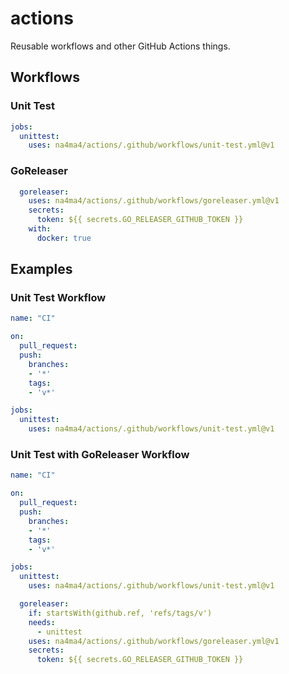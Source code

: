 # actions

Reusable workflows and other GitHub Actions things.

## Workflows

### Unit Test

```yaml
jobs:
  unittest:
    uses: na4ma4/actions/.github/workflows/unit-test.yml@v1
```

### GoReleaser

```yaml
  goreleaser:
    uses: na4ma4/actions/.github/workflows/goreleaser.yml@v1
    secrets:
      token: ${{ secrets.GO_RELEASER_GITHUB_TOKEN }}
    with:
      docker: true
```

## Examples

### Unit Test Workflow

```yaml
name: "CI"

on:
  pull_request:
  push:
    branches:
    - '*'
    tags:
    - 'v*'

jobs:
  unittest:
    uses: na4ma4/actions/.github/workflows/unit-test.yml@v1
```

### Unit Test with GoReleaser Workflow

```yaml
name: "CI"

on:
  pull_request:
  push:
    branches:
    - '*'
    tags:
    - 'v*'

jobs:
  unittest:
    uses: na4ma4/actions/.github/workflows/unit-test.yml@v1

  goreleaser:
    if: startsWith(github.ref, 'refs/tags/v')
    needs:
      - unittest
    uses: na4ma4/actions/.github/workflows/goreleaser.yml@v1
    secrets:
      token: ${{ secrets.GO_RELEASER_GITHUB_TOKEN }}
```
